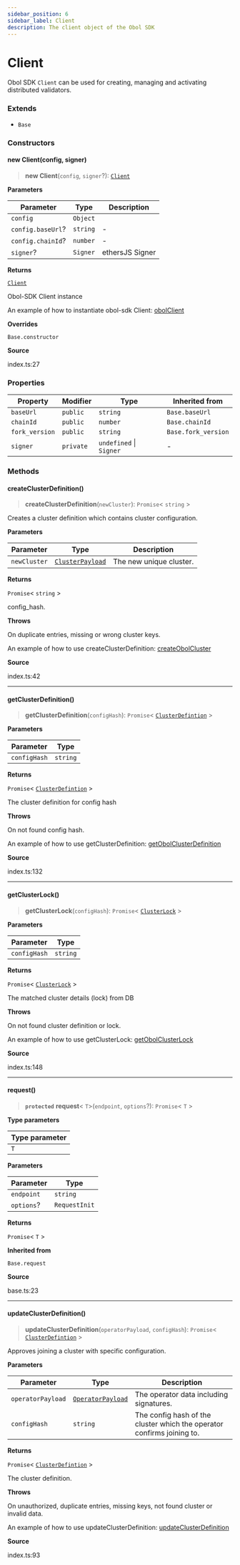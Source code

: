 ```yaml
---
sidebar_position: 6
sidebar_label: Client
description: The client object of the Obol SDK
---
```


# Client

Obol SDK `Client` can be used for creating, managing and activating distributed validators.

### Extends

* `Base`

### Constructors

#### new Client(config, signer)

> **new Client**(`config`, `signer`?): [`Client`](client.md)

**Parameters**

| Parameter         | Type     | Description     |
| ----------------- | -------- | --------------- |
| `config`          | `Object` |                 |
| `config.baseUrl`? | `string` | -               |
| `config.chainId`? | `number` | -               |
| `signer`?         | `Signer` | ethersJS Signer |

**Returns**

[`Client`](client.md)

Obol-SDK Client instance

An example of how to instantiate obol-sdk Client: [obolClient](https://github.com/ObolNetwork/obol-sdk-examples/blob/main/TS-Example/index.ts#L29)

**Overrides**

`Base.constructor`

**Source**

index.ts:27

### Properties

| Property       | Modifier  | Type                    | Inherited from      |
| -------------- | --------- | ----------------------- | ------------------- |
| `baseUrl`      | `public`  | `string`                | `Base.baseUrl`      |
| `chainId`      | `public`  | `number`                | `Base.chainId`      |
| `fork_version` | `public`  | `string`                | `Base.fork_version` |
| `signer`       | `private` | `undefined` \| `Signer` | -                   |

### Methods

#### createClusterDefinition()

> **createClusterDefinition**(`newCluster`): `Promise`< `string` >

Creates a cluster definition which contains cluster configuration.

**Parameters**

| Parameter    | Type                                                | Description             |
| ------------ | --------------------------------------------------- | ----------------------- |
| `newCluster` | [`ClusterPayload`](../interfaces/clusterpayload.md) | The new unique cluster. |

**Returns**

`Promise`< `string` >

config\_hash.

**Throws**

On duplicate entries, missing or wrong cluster keys.

An example of how to use createClusterDefinition: [createObolCluster](https://github.com/ObolNetwork/obol-sdk-examples/blob/main/TS-Example/index.ts)

**Source**

index.ts:42

***

#### getClusterDefinition()

> **getClusterDefinition**(`configHash`): `Promise`< [`ClusterDefintion`](../interfaces/clusterdefintion.md) >

**Parameters**

| Parameter    | Type     |
| ------------ | -------- |
| `configHash` | `string` |

**Returns**

`Promise`< [`ClusterDefintion`](../interfaces/clusterdefintion.md) >

The cluster definition for config hash

**Throws**

On not found config hash.

An example of how to use getClusterDefinition: [getObolClusterDefinition](https://github.com/ObolNetwork/obol-sdk-examples/blob/main/TS-Example/index.ts)

**Source**

index.ts:132

***

#### getClusterLock()

> **getClusterLock**(`configHash`): `Promise`< [`ClusterLock`](../interfaces/clusterlock.md) >

**Parameters**

| Parameter    | Type     |
| ------------ | -------- |
| `configHash` | `string` |

**Returns**

`Promise`< [`ClusterLock`](../interfaces/clusterlock.md) >

The matched cluster details (lock) from DB

**Throws**

On not found cluster definition or lock.

An example of how to use getClusterLock: [getObolClusterLock](https://github.com/ObolNetwork/obol-sdk-examples/blob/main/TS-Example/index.ts)

**Source**

index.ts:148

***

#### request()

> **`protected`** **request**< `T`>(`endpoint`, `options`?): `Promise`< `T` >

**Type parameters**

| Type parameter |
| -------------- |
| `T`            |

**Parameters**

| Parameter  | Type          |
| ---------- | ------------- |
| `endpoint` | `string`      |
| `options`? | `RequestInit` |

**Returns**

`Promise`< `T` >

**Inherited from**

`Base.request`

**Source**

base.ts:23

***

#### updateClusterDefinition()

> **updateClusterDefinition**(`operatorPayload`, `configHash`): `Promise`< [`ClusterDefintion`](../interfaces/clusterdefintion.md) >

Approves joining a cluster with specific configuration.

**Parameters**

| Parameter         | Type                                                    | Description                                                            |
| ----------------- | ------------------------------------------------------- | ---------------------------------------------------------------------- |
| `operatorPayload` | [`OperatorPayload`](../type-aliases/operatorpayload.md) | The operator data including signatures.                                |
| `configHash`      | `string`                                                | The config hash of the cluster which the operator confirms joining to. |

**Returns**

`Promise`< [`ClusterDefintion`](../interfaces/clusterdefintion.md) >

The cluster definition.

**Throws**

On unauthorized, duplicate entries, missing keys, not found cluster or invalid data.

An example of how to use updateClusterDefinition: [updateClusterDefinition](https://github.com/ObolNetwork/obol-sdk-examples/blob/main/TS-Example/index.ts)

**Source**

index.ts:93
